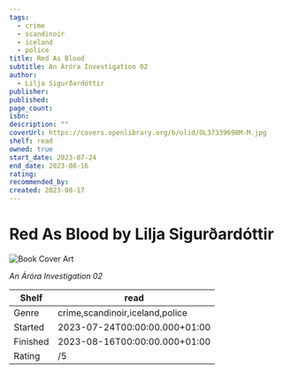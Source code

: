 ```yaml
---
tags:
  - crime
  - scandinoir
  - iceland
  - police
title: Red As Blood
subtitle: An Áróra Investigation 02
author:
  - Lilja Sigurðardóttir
publisher: 
published: 
page_count: 
isbn: 
description: ""
coverUrl: https://covers.openlibrary.org/b/olid/OL37339698M-M.jpg
shelf: read
owned: true
start_date: 2023-07-24
end_date: 2023-08-16
rating: 
recommended_by: 
created: 2023-08-17
---
```


# Red As Blood by Lilja Sigurðardóttir

![Book Cover Art](https://covers.openlibrary.org/b/olid/OL37339698M-M.jpg)

_An Áróra Investigation 02_

| Shelf | read |
| --- | --- |
| Genre | crime,scandinoir,iceland,police |
| Started | 2023-07-24T00:00:00.000+01:00 |
| Finished | 2023-08-16T00:00:00.000+01:00 |
| Rating | /5 |

